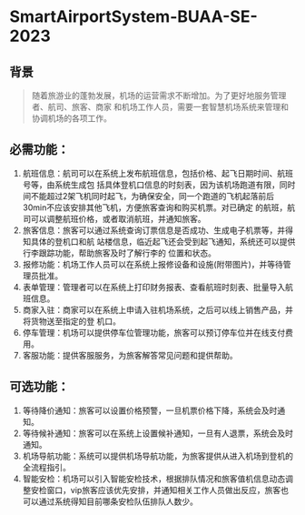 # SmartAirportSystem-BUAA-SE-2023
## 背景
>随着旅游业的蓬勃发展，机场的运营需求不断增加。为了更好地服务管理者、航司、旅客、商家 和机场工作人员，需要一套智慧机场系统来管理和协调机场的各项工作。

## 必需功能：
1. 航班信息：航司可以在系统上发布航班信息，包括价格、起飞日期时间、航班号等，由系统生成包 括具体登机口信息的时刻表，因为该机场跑道有限，同时间不能超过2架飞机同时起飞，为确保安全，同一个跑道的飞机起落前后30min不应该安排其他飞机，方便旅客查询和购买机票。对已确定 的航班，航司可以调整航班价格，或者取消航班，并通知旅客。
2. 旅客信息：旅客可以通过系统查询订票信息是否成功、生成电子机票等，并得知具体的登机口和航 站楼信息，临近起飞还会受到起飞通知，系统还可以提供行李跟踪功能，帮助旅客及时了解行李的 位置和状态。
3. 报修功能：机场工作人员可以在系统上报修设备和设施(附带图片)，并等待管理员批准。
4. 表单管理：管理者可以在系统上打印财务报表、查看航班时刻表、批量导入航班信息。
5. 商家入驻：商家可以在系统上申请入驻机场系统，之后可以线上销售产品，并将货物送至指定的登 机口。
6. 停车管理：机场可以提供停车位管理功能，旅客可以预订停车位并在线支付费用。
7. 客服功能：提供客服服务，为旅客解答常见问题和提供帮助。

## 可选功能：
1. 等待降价通知：旅客可以设置价格预警，一旦机票价格下降，系统会及时通知。
2. 等待候补通知：旅客可以在系统上设置候补通知，一旦有人退票，系统会及时通知。
3. 机场导航功能：系统可以提供机场导航功能，为旅客提供从进入机场到登机的全流程指引。
4. 智能安检：机场可以引入智能安检技术，根据排队情况和旅客值机信息动态调整安检窗口，vip旅客应该优先安排，并通知相关工作人员做出反应，旅客也可以通过系统得知目前哪条安检队伍排队人数少。
